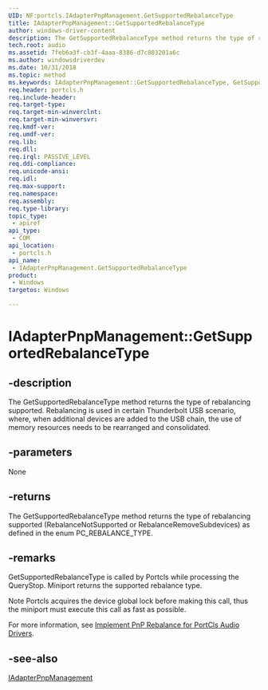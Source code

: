 ```yaml
---
UID: NF:portcls.IAdapterPnpManagement.GetSupportedRebalanceType
title: IAdapterPnpManagement::GetSupportedRebalanceType
author: windows-driver-content
description: The GetSupportedRebalanceType method returns the type of rebalancing supported.
tech.root: audio
ms.assetid: 7feb6a3f-cb3f-4aaa-8386-d7c803201a6c
ms.author: windowsdriverdev
ms.date: 10/31/2018
ms.topic: method
ms.keywords: IAdapterPnpManagement::GetSupportedRebalanceType, GetSupportedRebalanceType, IAdapterPnpManagement.GetSupportedRebalanceType, IAdapterPnpManagement::GetSupportedRebalanceType, IAdapterPnpManagement.GetSupportedRebalanceType
req.header: portcls.h
req.include-header:
req.target-type:
req.target-min-winverclnt:
req.target-min-winversvr:
req.kmdf-ver:
req.umdf-ver:
req.lib:
req.dll:
req.irql: PASSIVE_LEVEL 
req.ddi-compliance:
req.unicode-ansi:
req.idl:
req.max-support:
req.namespace:
req.assembly:
req.type-library: 
topic_type: 
 - apiref
api_type: 
 - COM
api_location: 
 - portcls.h
api_name: 
 - IAdapterPnpManagement.GetSupportedRebalanceType
product: 
 - Windows
targetos: Windows

---
```


# IAdapterPnpManagement::GetSupportedRebalanceType


## -description

The GetSupportedRebalanceType method returns the type of rebalancing supported. Rebalancing is used in certain Thunderbolt USB scenario, where, when additional devices are added to the USB chain, the use of memory resources needs to be rearranged and consolidated.

## -parameters

None

## -returns
The GetSupportedRebalanceType method returns the type of rebalancing supported (RebalanceNotSupported or RebalanceRemoveSubdevices) as defined in the enum PC_REBALANCE_TYPE. 


## -remarks
GetSupportedRebalanceType is called by Portcls while processing the QueryStop. Miniport returns the supported rebalance type. 

Note  Portcls acquires the device global lock before making this call, thus the miniport must execute this call as fast as possible.
 
For more information, see [Implement PnP Rebalance for PortCls Audio Drivers](https://docs.microsoft.com/windows-hardware/drivers/audio/implement-pnp-rebalance-for-portcls-audio-drivers). 


## -see-also

[IAdapterPnpManagement](nn-portcls-iadapterpnpmanagement.md)